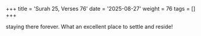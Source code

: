 +++
title = 'Surah 25, Verses 76'
date = '2025-08-27'
weight = 76
tags = []
+++

staying there forever. What an excellent place to settle and reside!